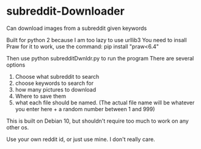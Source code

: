 # subreddit-Downloader
Can download images from a subreddit given keywords

Built for python 2 because I am too lazy to use urllib3
You need to insall Praw for it to work, use the command:
pip install "praw<6.4"

Then use 
python subredditDwnldr.py
to run the program
There are several options
1. Choose what subreddit to search
2. choose keywords to search for
3. how many pictures to download
4. Where to save them
5. what each file should be named. (The actual file name will be whatever you enter here + a random number between 1 and 999)

This is built on Debian 10, but shouldn't require too much to work on any other os.

Use your own reddit id, or just use mine. I don't really care.
